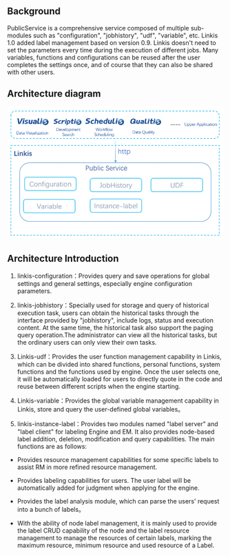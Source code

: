 
## **Background**

PublicService is a comprehensive service composed of multiple sub-modules such as "configuration", "jobhistory", "udf", "variable", etc. Linkis 
1.0 added label management based on version 0.9. Linkis doesn't need to set the parameters every time during the execution of different jobs.
Many variables, functions and configurations can be reused after the user completes the settings once, and of course that they can also be shared with other users.

## **Architecture diagram**

![Diagram](../../Images/Architecture/linkis-publicService-01.png)

## **Architecture Introduction**

1. linkis-configuration：Provides query and save operations for global settings and general settings, especially engine configuration parameters.

2. linkis-jobhistory：Specially used for storage and query of historical execution task, users can obtain the historical tasks through the interface provided by "jobhistory", include logs, status and execution content.
At the same time, the historical task also support the paging query operation.The administrator can view all the historical tasks, but the ordinary users can only view their own tasks.

3. Linkis-udf：Provides the user function management capability in Linkis, which can be divided into shared functions, personal functions, system functions and the functions used by engine.
Once the user selects one, it will be automatically loaded for users to directly quote in the code and reuse between different scripts when the engine starting. 

4. Linkis-variable：Provides the global variable management capability in Linkis, store and query the user-defined global variables。

5. linkis-instance-label：Provides two modules named "label server" and "label client" for labeling Engine and EM. It also provides node-based label addition, deletion, modification and query capabilities.
The main functions are as follows:

-   Provides resource management capabilities for some specific labels to assist RM in more refined resource management.

-   Provides labeling capabilities for users. The user label will be automatically added for judgment when applying for the engine. 

-   Provides the label analysis module, which can parse the users' request into a bunch of labels。

-   With the ability of node label management, it is mainly used to provide the label  CRUD capability of the node and the label resource management to manage the resources of certain labels, marking the maximum resource, minimum resource and used resource of a Label.

